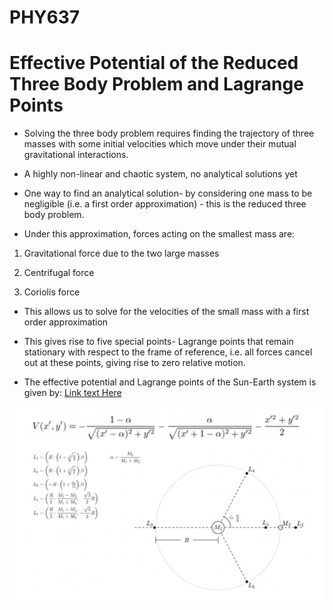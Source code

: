 # PHY637
# Effective Potential of the Reduced Three Body Problem and Lagrange Points

-   Solving the three body problem requires finding the trajectory of three masses with some initial velocities which move under their mutual gravitational interactions.

-   A highly non-linear and chaotic system, no analytical solutions yet

-   One way to find an analytical solution- by considering one mass to be negligible (i.e. a first order approximation) - this is the reduced three body problem.

-   Under this approximation, forces acting on the smallest mass are:

1.  Gravitational force due to the two large masses

2.  Centrifugal force

3.  Coriolis force

-   This allows us to solve for the velocities of the small mass with a first order approximation

-   This gives rise to five special points- Lagrange points that remain stationary with respect to the frame of reference, i.e. all forces cancel out at these points, giving rise to zero relative motion.

-   The effective potential and Lagrange points of the Sun-Earth system is given by:
[Link text Here](http://inside.mines.edu/fs_home/tohno/teaching/PH505_2011/Paper_TianyuanGuan.pdf)

![effPotential](effPotential.png)

